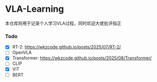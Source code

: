 # VLA-Learning
本仓库将用于记录个人学习VLA过程，同时欢迎大佬批评指正

### Todo
- [x] RT-2: https://wkzcode.github.io/posts/2025/07/RT-2/
- [ ] OpenVLA
- [x] Transformer: https://wkzcode.github.io/posts/2025/08/Transformer/
- [ ] CLIP
- [x] ViT
- [ ] BERT
